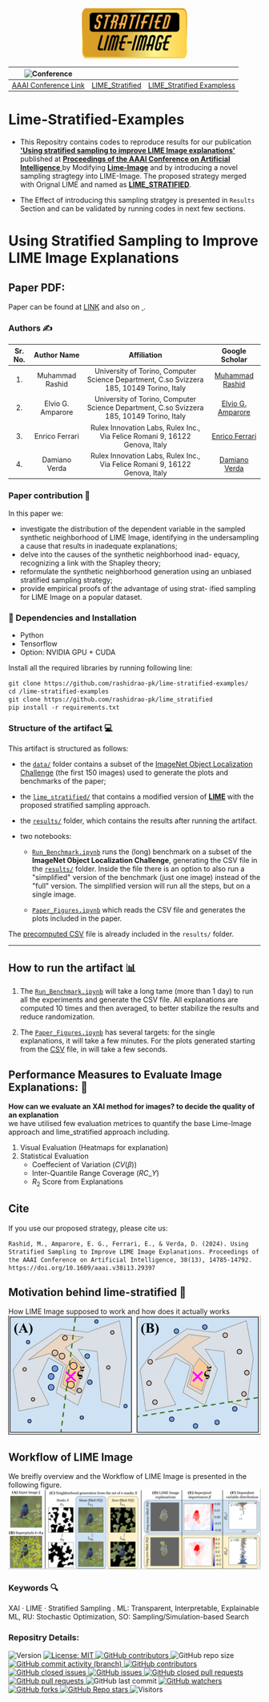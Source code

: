 <center><img src ='lime logo 3.png' width=210, height=100></center>


<table>
    <thead>
        <tr>
            <th> <img src="http://img.shields.io/badge/AAAI-2024-001B37.svg" alt="Conference"> </th>
            <th scope="col"><img src="https://cdn.jsdelivr.net/gh/DmitryRyumin/NewEraAI-Papers@main/images/github_code_developer.svg" width="27" alt="" /></th>
            <th scope="col"><img src="https://cdn.jsdelivr.net/gh/DmitryRyumin/NewEraAI-Papers@main/images/github_code_developer.svg" width="27" alt="" /></th>
        </tr>
    </thead>
    <tbody>
        <tr>
            <td>
                <a href="https://aaai.org/aaai-conference/"> AAAI Conference Link </a>
            </td>
            <td>
                <a href="https://github.com/rashidrao-pk/lime_stratified">LIME_Stratified</a>
            </td>
            <td>
                <a href="https://github.com/rashidrao-pk/lime-stratified-examples">LIME_Stratified Exampless</a>
            </td>
        </tr>
    </tbody>
</table>

# Lime-Stratified-Examples
- This Repositry contains codes to reproduce results for our publication <a href='https://doi.org/10.1609/aaai.v38i13.29397'><b>'Using stratified sampling to improve LIME Image explanations'</b></a> published at <b><a href='https://ojs.aaai.org/index.php/AAAI/index'> Proceedings of the AAAI Conference on Artificial Intelligence</b> </a> by Modifying <b>[Lime-Image](https://github.com/marcotcr/lime)</b> and by introducing a novel sampling stragtegy into LIME-Image. The proposed strategy merged with Orignal LIME and named as <a href='https://github.com/rashidrao-pk/lime_stratified' ><b> LIME_STRATIFIED</b></a>. 

- The Effect of introducing this sampling stratgey is presented in `Results` Section and can be validated by running codes in next few sections.


<h1> Using Stratified Sampling to Improve LIME Image Explanations </h1>



## Paper PDF:
Paper can be found at [LINK](https://ojs.aaai.org/index.php/AAAI/article/view/29397) and also on <a href=''> <a href = 'https://arxiv.org/abs/2403.17742'> <img src="https://cdn.jsdelivr.net/gh/DmitryRyumin/NewEraAI-Papers@main/images/arxiv-logo.svg" width="45" alt="" /> </a>
</a>.

### Authors ✍️

| Sr. No. | Author Name | Affiliation | Google Scholar | 
| :--:    | :--:        | :--:        | :--:           | 
| 1. | Muhammad Rashid | University of Torino, Computer Science Department, C.so Svizzera 185, 10149 Torino, Italy | [Muhammad Rashid](https://scholar.google.com/citations?user=F5u_Z5MAAAAJ&hl=en) | 
| 2. | Elvio G. Amparore | University of Torino, Computer Science Department, C.so Svizzera 185, 10149 Torino, Italy | [Elvio G. Amparore](https://scholar.google.com/citations?user=Hivlp1kAAAAJ&hl=en&oi=ao) | 
| 3. | Enrico Ferrari | Rulex Innovation Labs, Rulex Inc., Via Felice Romani 9, 16122 Genova, Italy | [Enrico Ferrari](https://scholar.google.com/citations?user=QOflGNIAAAAJ&hl=en&oi=ao) | 
| 4. | Damiano Verda | Rulex Innovation Labs, Rulex Inc., Via Felice Romani 9, 16122 Genova, Italy | [Damiano Verda](https://scholar.google.com/citations?user=t6o9YSsAAAAJ&hl=en&oi=ao) |


### Paper contribution 📃
In this paper we:
- investigate the distribution of the dependent variable in
the sampled synthetic neighborhood of LIME Image,
identifying in the undersampling a cause that results in
inadequate explanations;
- delve into the causes of the synthetic neighborhood inad-
equacy, recognizing a link with the Shapley theory;
- reformulate the synthetic neighborhood generation using
an unbiased stratified sampling strategy;
- provide empirical proofs of the advantage of using strat-
ified sampling for LIME Image on a popular dataset.


### 🔧 Dependencies and Installation
- Python
- Tensorflow
- Option: NVIDIA GPU + CUDA

Install all the required libraries by running following line:

```
git clone https://github.com/rashidrao-pk/lime-stratified-examples/
cd /lime-stratified-examples
git clone https://github.com/rashidrao-pk/lime_stratified
pip install -r requirements.txt 

```

### Structure of the artifact 💻

This artifact is structured as follows:

- the [`data/`](https://github.com/rashidrao-pk/lime-stratified-examples/tree/main/data) folder contains a subset of the [ImageNet Object Localization Challenge](https://www.kaggle.com/competitions/imagenet-object-localization-challenge/data) (the first 150 images) used to generate the plots and benchmarks of the paper;

- the [`lime_stratified/`](https://github.com/rashidrao-pk/lime_stratified) that contains a modified version of <b>[LIME](https://github.com/marcotcr/lime)</b> with the proposed stratified sampling approach.

- the [`results/`](https://github.com/rashidrao-pk/lime-stratified-examples/tree/main/result) folder, which contains the results after running the artifact.

- two notebooks:

  * [`Run_Benchmark.ipynb`](https://github.com/rashidrao-pk/lime-stratified-examples/blob/main/Run_Benchmark.ipynb) runs the (long) benchmark on a subset of the <b>ImageNet Object Localization Challenge</b>, generating the CSV file in the [`results/`](https://github.com/rashidrao-pk/lime-stratified-examples/tree/main/result)  folder. 
  Inside the file there is an option to also run a "simplified" version of the benchmark (just one image) instead of the "full" version. The simplified version will run all the steps, but on a single image.

  * [`Paper_Figures.ipynb`](https://github.com/rashidrao-pk/lime-stratified-examples/blob/main/Paper_Figures.ipynb) which reads the CSV file and generates the plots included in the paper.

The [precomputed CSV](https://github.com/rashidrao-pk/lime-stratified-examples/blob/main/result/precomputed_results_1000_1_150_%5B50%2C%20100%2C%20150%2C%20200%5D.csv) file is already included in the `results/` folder.

---
## How to run the artifact 📊


1. The [`Run_Benchmark.ipynb`](/Run_Benchmark.ipynb.ipynb) will take a long tame (more than 1 day) to run all the experiments and generate the CSV file. All explanations are computed 10 times and then averaged, to better stabilize the results and reduce randomization.

2. The [`Paper_Figures.ipynb`](/Paper_Figures.ipynb) has several targets: for the single explanations, it will take a few minutes. For the plots generated starting from the [CSV](/result/filename?.csv) file, in will take a few seconds.


## Performance Measures to Evaluate Image Explanations: 🎯
<b>How can we evaluate an XAI method for images? to decide the quality of an explanation</b><br>
we have utilised few evaluation metrices to quantify the base Lime-Image approach and lime_stratified approach including.
1. Visual Evaluation (Heatmaps for explanation)
2. Statistical Evaluation
    - Coeffecient of Variation $(CV(\beta))$
    - Inter-Quantile Range Coverage $(RC\_Y)$
    - $R_2$ Score from Explanations
## Cite
If you use our proposed strategy, please cite us: <br>
``` 
Rashid, M., Amparore, E. G., Ferrari, E., & Verda, D. (2024). Using Stratified Sampling to Improve LIME Image Explanations. Proceedings of the AAAI Conference on Artificial Intelligence, 38(13), 14785-14792. https://doi.org/10.1609/aaai.v38i13.29397 
```

## Motivation behind lime-stratified 💪

How LIME Image supposed to work and how does it actually works
![How LIME Image supposed to work and how does it actually works!](figs/LIME-concept-compact.svg)


## Workflow of LIME Image
We breifly overview and the Workflow of LIME Image is presented in the following figure.
![How LIME Image supposed to work and how does it actually works!](figs/LIME-Image-workflow.svg)


### Keywords 🔍

XAI · LIME · Stratified Sampling . ML: Transparent, Interpretable, Explainable ML, RU: Stochastic Optimization, SO: Sampling/Simulation-based Search


### Repositry Details:

<img src="https://img.shields.io/badge/version-v0.0.0-rc0" alt="Version">
      <a href ="https://github.com/DmitryRyumin/lime-stratified-examples/blob/main/LICENSE">
        <img src="https://img.shields.io/badge/License-MIT-green.svg" alt="License: MIT">
      </a>
<a href="https://github.com/rashidrao-pk/">
<img src="https://img.shields.io/github/contributors/rashidrao-pk/lime-stratified-examples" alt="GitHub contributors">
</a>
<img src="https://img.shields.io/github/repo-size/rashidrao-pk/lime-stratified-examples" alt="GitHub repo size">
      <a href="https://github.com/rashidrao-pk/">
        <img src="https://img.shields.io/github/commit-activity/t/rashidrao-pk/lime-stratified-examples" alt="GitHub commit activity (branch)">
      </a>


<a href="https://github.com/rashidrao-pk/lime-stratified-examples/graphs/contributors">
<img src="https://img.shields.io/github/contributors/rashidrao-pk/lime-stratified-examples" alt="GitHub contributors">
</a>
<a href="https://github.com/rashidrao-pk/lime-stratified-examples/issues?q=is%3Aissue+is%3Aclosed">
<img src="https://img.shields.io/github/issues-closed/rashidrao-pk/lime-stratified-examples" alt="GitHub closed issues">
</a>
<a href="https://github.com/rashidrao-pk/lime-stratified-examples/issues">
<img src="https://img.shields.io/github/issues/rashidrao-pk/lime-stratified-examples" alt="GitHub issues">
</a>
<a href="https://github.com/rashidrao-pk/lime-stratified-examples/pulls?q=is%3Apr+is%3Aclosed">
<img src="https://img.shields.io/github/issues-pr-closed/rashidrao-pk/lime-stratified-examples" alt="GitHub closed pull requests">
</a>
<a href="https://github.com/rashidrao-pk/lime-stratified-examples/pulls">
<img src="https://img.shields.io/github/issues-pr/rashidrao-pk/lime-stratified-examples" alt="GitHub pull requests">
</a>

<img src="https://img.shields.io/github/last-commit/rashidrao-pk/lime-stratified-examples" alt="GitHub last commit">
<a href="https://github.com/rashidrao-pk/lime-stratified-examples/watchers">
<img src="https://img.shields.io/github/watchers/rashidrao-pk/lime-stratified-examples?style=flat" alt="GitHub watchers">
</a>
<a href="https://github.com/rashidrao-pk/lime-stratified-examples/forks">
<img src="https://img.shields.io/github/forks/rashidrao-pk/lime-stratified-examples?style=flat" alt="GitHub forks">
</a>
<a href="https://github.com/rashidrao-pk/lime-stratified-examples/stargazers">
<img src="https://img.shields.io/github/stars/rashidrao-pk/lime-stratified-examples?style=flat" alt="GitHub Repo stars">
</a>
<img src="https://api.visitorbadge.io/api/combined?path=https%3A%2F%2Fgithub.com%2Frashidrao-pk&label=Visitors&countColor=%23263759&style=flat" alt="Visitors">